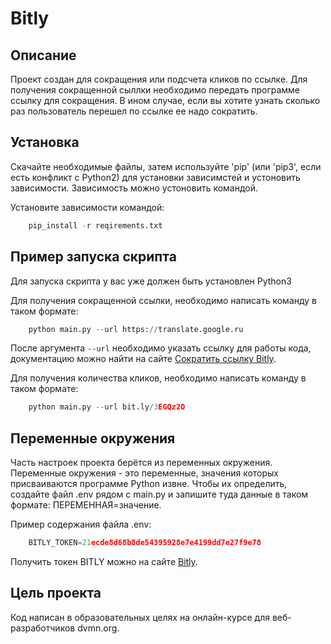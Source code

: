 # Bitly
## Описание
Проект создан для сокращения или подсчета кликов по ссылке. Для получения сокращенной сыллки необходимо передать программе ссылку для сокращения. В ином случае, если вы хотите узнать сколько раз пользователь перешел по ссылке ее надо сократить.

## Установка
Скачайте необходимые файлы, затем используйте 'pip' (или 'pip3', если есть конфликт с Python2) для установки зависимстей и устоновить зависимости. Зависимость можно устоновить командой.

Установите зависимости командой:
```python
    pip_install -r reqirements.txt
```
## Пример запуска скрипта
Для запуска скрипта у вас уже должен быть установлен Python3

Для получения сокращенной ссылки, необходимо написать команду в таком формате:

```python
    python main.py --url https://translate.google.ru
 ```
После аргумента `--url` необходимо указать ссылку для работы кода, документацию можно найти на сайте [Сократить ссылку Bitly](https://gist.github.com/dvmn-tasks/58f5fdf7b8eb61ea4ed1b528b74d1ab5).

Для получения количества кликов, необходимо написать команду в таком формате:
```python
    python main.py --url bit.ly/3EGQz2O
 ```
## Переменные окружения
Часть настроек проекта берётся из переменных окружения. 
Переменные окружения - это переменные, значения которых присваиваются программе Python извне.
Чтобы их определить, создайте файл .env рядом с main.py и запишите туда данные в таком формате: ПЕРЕМЕННАЯ=значение.

Пример содержания файла .env:

```python
    BITLY_TOKEN=21ecde8d68b8de54395928e7e4199dd7e27f9e78
```

Получить токен BITLY можно на сайте [Bitly](https://app.bitly.com/).

## Цель проекта
Код написан в образовательных целях на онлайн-курсе для веб-разработчиков dvmn.org. 
